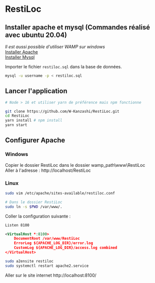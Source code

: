 # RestiLoc


## Installer apache et mysql (Commandes réalisé avec ubuntu 20.04)
*Il est aussi possible d'utiliser WAMP sur windows*  
[Installer Apache](https://www.digitalocean.com/community/tutorials/how-to-install-the-apache-web-server-on-ubuntu-20-04)  
[Installer Mysql](https://www.digitalocean.com/community/tutorials/how-to-install-mysql-on-ubuntu-20-04)  

Importer le fichier `restiloc.sql` dans la base de données.  

```bash
mysql -u username -p < restiloc.sql
```

## Lancer l'application

```bash
# Node > 16 et utiliser yarn de préférence mais npm fonctionne

git clone https://github.com/W-Kanzashi/RestiLoc.git
cd RestiLoc
yarn install # npm install
yarn start
```

## Configurer Apache

### Windows

Copier le dossier RestiLoc dans le dossier wamp_path\www\RestiLoc  
Aller à l'adresse : http://localhost/RestiLoc

### Linux

```bash
sudo vim /etc/apache/sites-available/restiloc.conf

# Dans le dossier RestiLoc
sudo ln -s $PWD /var/www/.
```
Coller la configuration suivante :
```xml
Listen 8100

<VirtualHost *:8100>
    DocumentRoot /var/www/RestiLoc
    ErrorLog ${APACHE_LOG_DIR}/error.log
    CustomLog ${APACHE_LOG_DIR}/access.log combined
</VirtualHost>
```
```bash
sudo a2ensite restiloc
sudo systemctl restart apache2.service
```
Aller sur le site internet http://localhost:8100/
